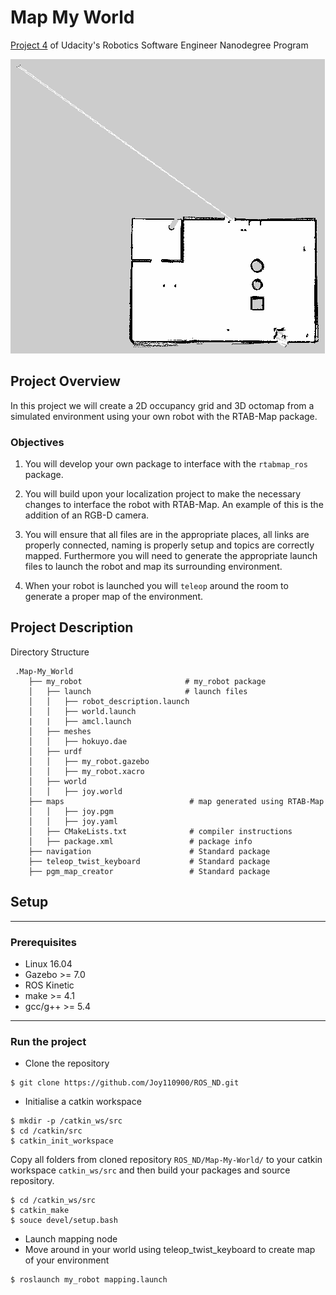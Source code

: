 # Map My World
[Project 4](https://classroom.udacity.com/nanodegrees/nd209/parts/3882e4dc-c5d8-4f7e-9889-82c8e97fef6a/modules/a181a990-4654-4c33-a839-ad395365a1cb/lessons/c6b200bf-a0a5-456c-a988-d2d4cda5e003/concepts/a279f0b7-5fff-4823-9426-28383e3b4aa6) of Udacity's Robotics Software Engineer Nanodegree Program

![map](map.png)

## Project Overview
In this project we will create a 2D occupancy grid and 3D octomap from a simulated environment using your own robot with the RTAB-Map package.

### Objectives
1. You will develop your own package to interface with the `rtabmap_ros` package.

2. You will build upon your localization project to make the necessary changes to interface the robot with RTAB-Map. An example of this is the addition of an RGB-D camera.

3. You will ensure that all files are in the appropriate places, all links are properly connected, naming is properly setup and topics are correctly mapped. Furthermore you will need to generate the appropriate launch files to launch the robot and map its surrounding environment.

4. When your robot is launched you will `teleop` around the room to generate a proper map of the environment.



## Project Description
Directory Structure
```
 .Map-My_World                     
    ├── my_robot                       # my_robot package                   
    │   ├── launch                     # launch files   
    │   │   ├── robot_description.launch
    │   │   ├── world.launch
    |   |   ├── amcl.launch
    │   ├── meshes                     
    │   │   ├── hokuyo.dae
    │   ├── urdf                       
    │   │   ├── my_robot.gazebo
    │   │   ├── my_robot.xacro
    │   ├── world                      
    │   │   ├── joy.world
    ├── maps                            # map generated using RTAB-Map
    │   │   ├── joy.pgm
    │   │   ├── joy.yaml
    │   ├── CMakeLists.txt              # compiler instructions
    │   ├── package.xml                 # package info
    ├── navigation                      # Standard package 
    ├── teleop_twist_keyboard           # Standard package 
    ├── pgm_map_creator                 # Standard package                   
```
## Setup 
---
### Prerequisites
- Linux 16.04
- Gazebo >= 7.0
- ROS Kinetic
- make >= 4.1
- gcc/g++ >= 5.4
---
### Run the project
- Clone the repository
```
$ git clone https://github.com/Joy110900/ROS_ND.git
```
- Initialise a catkin workspace
```
$ mkdir -p /catkin_ws/src
$ cd /catkin/src
$ catkin_init_workspace
```
Copy all folders from cloned repository `ROS_ND/Map-My-World/` to your catkin workspace `catkin_ws/src` and then build your packages and source repository.
```
$ cd /catkin_ws/src
$ catkin_make
$ souce devel/setup.bash
```

- Launch mapping node
- Move around in your world using teleop_twist_keyboard to create map of your environment  
```
$ roslaunch my_robot mapping.launch
```